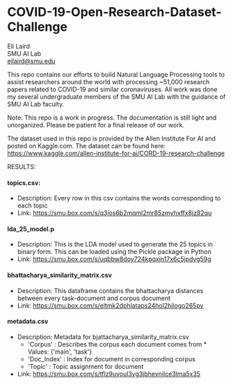 # COVID-19-Open-Research-Dataset-Challenge

Eli Laird \
SMU AI Lab \
ejlaird@smu.edu 


This repo contains our efforts to build Natural Language Processing tools to assist researchers around the world with processing ~51,000 research papers related to COVID-19 and similar coronaviruses. All work was done my several undergraduate members of the SMU AI Lab with the guidance of SMU AI Lab faculty. 

Note: This repo is a work in progress. The documentation is still light and unorganized. Please be patient for a final release of our work. 

The dataset used in this repo is provided by the Allen Institute For AI and posted on Kaggle.com. The dataset can be found here: https://www.kaggle.com/allen-institute-for-ai/CORD-19-research-challenge


RESULTS:

#### topics.csv: 
* Description: Every row in this csv contains the words corresponding to each topic
* Link: https://smu.box.com/s/q3jos6b2mqml2mr85zmyhxffx8jz82qu

#### lda_25_model.p
 *  Description: This is the LDA model used to generate the 25 topics in binary form. This can be loaded using the Pickle package in Python
 * Link: https://smu.box.com/s/uqbbw8doy724kpqxjn17x6c5jpdyg59g
 
 #### bhattacharya_similarity_matrix.csv
 * Description: This dataframe contains the bhattacharya distances between every task-document and corpus document 
 * Link: https://smu.box.com/s/eltmk2dphlataps24hol2hilogo265pv
 
 #### metadata.csv
 * Description: Metadata for bjattacharya_similarity_matrix.csv
    * 'Corpus'    : Describes the corpus each document comes from
          * Values: {'main', 'task'}
    * 'Doc_Index' : Index for document in corresponding corpus
    * 'Topic'     : Topic assignment for document 
 * Link: https://smu.box.com/s/tflz9uyoul3yg3jbheynilce3lma5x35
               
                

 
